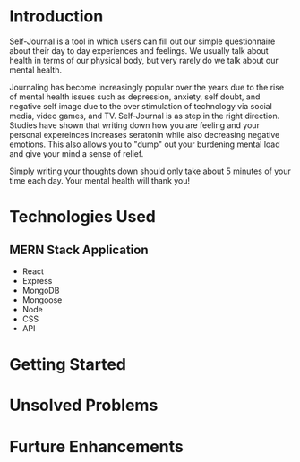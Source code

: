 # Introduction 
  Self-Journal is a tool in which users can fill out our simple questionnaire about their day to day experiences and feelings. We usually talk about health in terms of our physical body, but very rarely do we talk about our mental health. 
  
  Journaling has become increasingly popular over the years due to the rise of mental health issues such as depression, anxiety, self doubt, and negative self image due to the over stimulation of technology via social media, video games, and TV. Self-Journal is as step in the right direction. Studies have shown that writing down how you are feeling and your personal expereinces increases seratonin while also decreasing negative emotions. This also allows you to "dump" out your burdening mental load and give your mind a sense of relief. 
  
  Simply writing your thoughts down should only take about 5 minutes of your time each day. Your mental health will thank you!


# Technologies Used

## MERN Stack Application
* React
* Express
* MongoDB
* Mongoose
* Node
* CSS
* API



# Getting Started 

# Unsolved Problems 

# Furture Enhancements 
